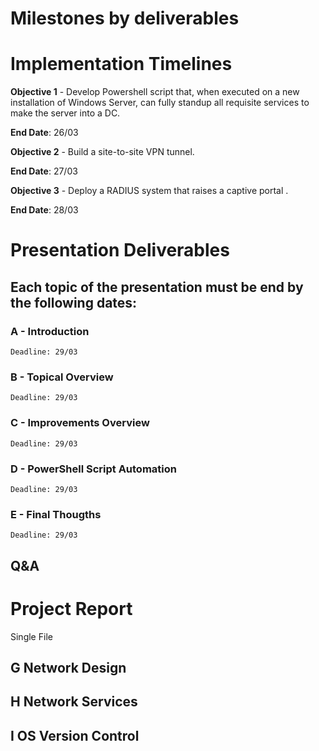 # Milestones by deliverables



# Implementation Timelines

**Objective 1** - Develop Powershell script that, when executed on a new installation of Windows Server, can fully standup all requisite services to make the server into a DC.

**End Date**: 26/03



**Objective 2** - Build a site-to-site VPN tunnel.

**End Date**: 27/03



**Objective 3** - Deploy a RADIUS system that raises a captive portal .

**End Date**: 28/03



# Presentation Deliverables

## Each topic of the presentation must be end by the following dates:
### A - Introduction
    Deadline: 29/03
### B - Topical Overview
    Deadline: 29/03
### C - Improvements Overview
    Deadline: 29/03
### D - PowerShell Script Automation
    Deadline: 29/03
### E - Final Thougths
    Deadline: 29/03
## Q&A



# Project Report
Single File
## G Network Design

## H Network Services

## I OS Version Control